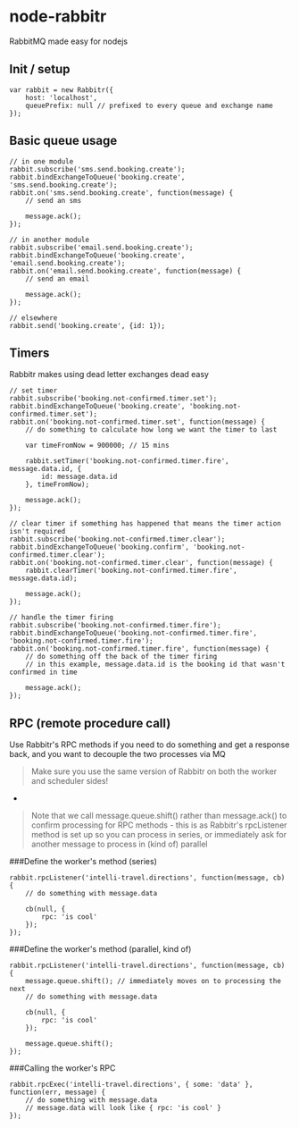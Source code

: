 node-rabbitr
====

RabbitMQ made easy for nodejs

Init / setup
----

    var rabbit = new Rabbitr({
        host: 'localhost',
        queuePrefix: null // prefixed to every queue and exchange name
    });


Basic queue usage
----

    // in one module
    rabbit.subscribe('sms.send.booking.create');
    rabbit.bindExchangeToQueue('booking.create', 'sms.send.booking.create');
    rabbit.on('sms.send.booking.create', function(message) {
        // send an sms
  
        message.ack();
    });
    
    // in another module
    rabbit.subscribe('email.send.booking.create');
    rabbit.bindExchangeToQueue('booking.create', 'email.send.booking.create');
    rabbit.on('email.send.booking.create', function(message) {
        // send an email
  
        message.ack();
    });
    
    // elsewhere
    rabbit.send('booking.create', {id: 1});
    

Timers
----
Rabbitr makes using dead letter exchanges dead easy

    // set timer
    rabbit.subscribe('booking.not-confirmed.timer.set');
    rabbit.bindExchangeToQueue('booking.create', 'booking.not-confirmed.timer.set');
    rabbit.on('booking.not-confirmed.timer.set', function(message) {
        // do something to calculate how long we want the timer to last
    		
		var timeFromNow = 900000; // 15 mins
		
		rabbit.setTimer('booking.not-confirmed.timer.fire', message.data.id, {
    		id: message.data.id
		}, timeFromNow);
		
		message.ack();
    });
    
    // clear timer if something has happened that means the timer action isn't required
    rabbit.subscribe('booking.not-confirmed.timer.clear');
    rabbit.bindExchangeToQueue('booking.confirm', 'booking.not-confirmed.timer.clear');
    rabbit.on('booking.not-confirmed.timer.clear', function(message) {
        rabbit.clearTimer('booking.not-confirmed.timer.fire', message.data.id);
        
        message.ack();
    });
    
    // handle the timer firing
    rabbit.subscribe('booking.not-confirmed.timer.fire');
    rabbit.bindExchangeToQueue('booking.not-confirmed.timer.fire', 'booking.not-confirmed.timer.fire');
    rabbit.on('booking.not-confirmed.timer.fire', function(message) {
        // do something off the back of the timer firing
        // in this example, message.data.id is the booking id that wasn't confirmed in time
        
        message.ack();
    });
    

RPC (remote procedure call)
----
Use Rabbitr's RPC methods if you need to do something and get a response back, and you want to decouple the two processes via MQ

> Make sure you use the same version of Rabbitr on both the worker and scheduler sides!

-

> Note that we call message.queue.shift() rather than message.ack() to confirm processing for RPC methods - this is as Rabbitr's rpcListener method is set up so you can process in series, or immediately ask for another message to process in (kind of) parallel

###Define the worker's method (series)
    
    rabbit.rpcListener('intelli-travel.directions', function(message, cb) {
        // do something with message.data
        
        cb(null, {
            rpc: 'is cool'
        });
    });
    
###Define the worker's method (parallel, kind of)
    
    rabbit.rpcListener('intelli-travel.directions', function(message, cb) {
        message.queue.shift(); // immediately moves on to processing the next 
        // do something with message.data
        
        cb(null, {
            rpc: 'is cool'
        });
        
        message.queue.shift(); 
    });

###Calling the worker's RPC

    rabbit.rpcExec('intelli-travel.directions', { some: 'data' }, function(err, message) {
        // do something with message.data
        // message.data will look like { rpc: 'is cool' }
    });